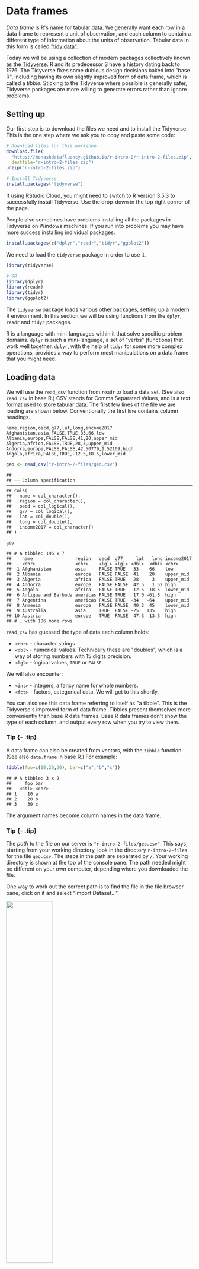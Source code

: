 # Data frames



*Data frame* is R's name for tabular data. We generally want each row in a data frame to represent a unit of observation, and each column to contain a different type of information about the units of observation. Tabular data in this form is called ["tidy data"](http://vita.had.co.nz/papers/tidy-data.html).

Today we will be using a collection of modern packages collectively known as the [Tidyverse](https://www.tidyverse.org/). R and its predecessor S have a history dating back to 1976. The Tidyverse fixes some dubious design decisions baked into "base R", including having its own slightly improved form of data frame, which is called a *tibble*. Sticking to the Tidyverse where possible is generally safer, Tidyverse packages are more willing to generate errors rather than ignore problems.


## Setting up

Our first step is to download the files we need and to install the Tidyverse. This is the one step where we ask you to copy and paste some code:


```r
# Download files for this workshop
download.file(
  "https://monashdatafluency.github.io/r-intro-2/r-intro-2-files.zip",
  destfile="r-intro-2-files.zip")
unzip("r-intro-2-files.zip")

# Install Tidyverse
install.packages("tidyverse")
```

If using RStudio Cloud, you might need to switch to R version 3.5.3 to successfully install Tidyverse. Use the drop-down in the top right corner of the page.

People also sometimes have problems installing all the packages in Tidyverse on Windows machines. If you run into problems you may have more success installing individual packages.


```r
install.packages(c("dplyr","readr","tidyr","ggplot2"))
```

We need to load the `tidyverse` package in order to use it.


```r
library(tidyverse)

# OR
library(dplyr)
library(readr)
library(tidyr)
library(ggplot2)
```

The `tidyverse` package loads various other packages, setting up a modern R environment. In this section we will be using functions from the `dplyr`, `readr` and `tidyr` packages.

R is a language with mini-languages within it that solve specific problem domains. `dplyr` is such a mini-language, a set of "verbs" (functions) that work well together. `dplyr`, with the help of `tidyr` for some more complex operations, provides a way to perform most manipulations on a data frame that you might need.


## Loading data

We will use the `read_csv` function from `readr` to load a data set. (See also `read.csv` in base R.) CSV stands for Comma Separated Values, and is a text format used to store tabular data. The first few lines of the file we are loading are shown below. Conventionally the first line contains column headings.

```
name,region,oecd,g77,lat,long,income2017
Afghanistan,asia,FALSE,TRUE,33,66,low
Albania,europe,FALSE,FALSE,41,20,upper_mid
Algeria,africa,FALSE,TRUE,28,3,upper_mid
Andorra,europe,FALSE,FALSE,42.50779,1.52109,high
Angola,africa,FALSE,TRUE,-12.5,18.5,lower_mid
```


```r
geo <- read_csv("r-intro-2-files/geo.csv")
```

```
## 
## ── Column specification ─────────────────────────────────────────────────────────────────────────────────────────────────────────────────────────────────────
## cols(
##   name = col_character(),
##   region = col_character(),
##   oecd = col_logical(),
##   g77 = col_logical(),
##   lat = col_double(),
##   long = col_double(),
##   income2017 = col_character()
## )
```

```r
geo
```

```
## # A tibble: 196 x 7
##    name                region   oecd  g77     lat   long income2017
##    <chr>               <chr>    <lgl> <lgl> <dbl>  <dbl> <chr>     
##  1 Afghanistan         asia     FALSE TRUE   33    66    low       
##  2 Albania             europe   FALSE FALSE  41    20    upper_mid 
##  3 Algeria             africa   FALSE TRUE   28     3    upper_mid 
##  4 Andorra             europe   FALSE FALSE  42.5   1.52 high      
##  5 Angola              africa   FALSE TRUE  -12.5  18.5  lower_mid 
##  6 Antigua and Barbuda americas FALSE TRUE   17.0 -61.8  high      
##  7 Argentina           americas FALSE TRUE  -34   -64    upper_mid 
##  8 Armenia             europe   FALSE FALSE  40.2  45    lower_mid 
##  9 Australia           asia     TRUE  FALSE -25   135    high      
## 10 Austria             europe   TRUE  FALSE  47.3  13.3  high      
## # … with 186 more rows
```

`read_csv` has guessed the type of data each column holds:

* `<chr>` - character strings
* `<dbl>` - numerical values. Technically these are "doubles", which is a way of storing numbers with 15 digits precision.
* `<lgl>` - logical values, `TRUE` or `FALSE`.

We will also encounter:

* `<int>` - integers, a fancy name for whole numbers.
* `<fct>` - factors, categorical data. We will get to this shortly.


You can also see this data frame referring to itself as "a tibble". This is the Tidyverse's improved form of data frame. Tibbles present themselves more conveniently than base R data frames. Base R data frames don't show the type of each column, and output every row when you try to view them.


### Tip {- .tip}

A data frame can also be created from vectors, with the `tibble` function. (See also `data.frame` in base R.) For example:


```r
tibble(foo=c(10,20,30), bar=c("a","b","c"))
```

```
## # A tibble: 3 x 2
##     foo bar  
##   <dbl> <chr>
## 1    10 a    
## 2    20 b    
## 3    30 c
```

The argument names become column names in the data frame.

### Tip {- .tip}

The *path* to the file on our server is `"r-intro-2-files/geo.csv"`. This says, starting from your working directory, look in the directory `r-intro-2-files` for the file `geo.csv`. The steps in the path are separated by `/`. Your working directory is shown at the top of the console pane. The path needed might be different on your own computer, depending where you downloaded the file.

One way to work out the correct path is to find the file in the file browser pane, click on it and select "Import Dataset...".

<img src="figures/import.png" width="50%" style="display: block; margin: auto auto auto 0;" />


## Exploring

The `View` function gives us a spreadsheet-like view of the data frame.

```
View(geo)
```

`print` with the `n` argument can be used to show more than the first 10 rows on the console.


```r
print(geo, n=200)
```

We can extract details of the data frame with further functions:


```r
nrow(geo)
```

```
## [1] 196
```

```r
ncol(geo)
```

```
## [1] 7
```

```r
colnames(geo)
```

```
## [1] "name"       "region"     "oecd"       "g77"        "lat"       
## [6] "long"       "income2017"
```

```r
summary(geo)
```

```
##      name              region             oecd            g77         
##  Length:196         Length:196         Mode :logical   Mode :logical  
##  Class :character   Class :character   FALSE:165       FALSE:65       
##  Mode  :character   Mode  :character   TRUE :31        TRUE :131      
##                                                                       
##                                                                       
##                                                                       
##       lat              long           income2017       
##  Min.   :-42.00   Min.   :-175.000   Length:196        
##  1st Qu.:  4.00   1st Qu.:  -5.625   Class :character  
##  Median : 17.42   Median :  21.875   Mode  :character  
##  Mean   : 19.03   Mean   :  23.004                     
##  3rd Qu.: 39.82   3rd Qu.:  51.892                     
##  Max.   : 65.00   Max.   : 179.145
```


## Indexing data frames

Data frames can be subset using `[row,column]` syntax.


```r
geo[4,2]
```

```
## # A tibble: 1 x 1
##   region
##   <chr> 
## 1 europe
```

Note that while this is a single value, it is still wrapped in a data frame. (This is a behaviour specific to Tidyverse data frames.) More on this in a moment.

Columns can be given by name.


```r
geo[4,"region"]
```

```
## # A tibble: 1 x 1
##   region
##   <chr> 
## 1 europe
```

The column or row may be omitted, thereby retrieving the entire row or column.


```r
geo[4,]
```

```
## # A tibble: 1 x 7
##   name    region oecd  g77     lat  long income2017
##   <chr>   <chr>  <lgl> <lgl> <dbl> <dbl> <chr>     
## 1 Andorra europe FALSE FALSE  42.5  1.52 high
```

```r
geo[,"region"]
```

```
## # A tibble: 196 x 1
##    region  
##    <chr>   
##  1 asia    
##  2 europe  
##  3 africa  
##  4 europe  
##  5 africa  
##  6 americas
##  7 americas
##  8 europe  
##  9 asia    
## 10 europe  
## # … with 186 more rows
```

Multiple rows or columns may be retrieved using a vector.


```r
rows_wanted <- c(1,3,5)
geo[rows_wanted,]
```

```
## # A tibble: 3 x 7
##   name        region oecd  g77     lat  long income2017
##   <chr>       <chr>  <lgl> <lgl> <dbl> <dbl> <chr>     
## 1 Afghanistan asia   FALSE TRUE   33    66   low       
## 2 Algeria     africa FALSE TRUE   28     3   upper_mid 
## 3 Angola      africa FALSE TRUE  -12.5  18.5 lower_mid
```

Vector indexing can also be written on a single line.


```r
geo[c(1,3,5),]
```

```
## # A tibble: 3 x 7
##   name        region oecd  g77     lat  long income2017
##   <chr>       <chr>  <lgl> <lgl> <dbl> <dbl> <chr>     
## 1 Afghanistan asia   FALSE TRUE   33    66   low       
## 2 Algeria     africa FALSE TRUE   28     3   upper_mid 
## 3 Angola      africa FALSE TRUE  -12.5  18.5 lower_mid
```

```r
geo[1:7,]
```

```
## # A tibble: 7 x 7
##   name                region   oecd  g77     lat   long income2017
##   <chr>               <chr>    <lgl> <lgl> <dbl>  <dbl> <chr>     
## 1 Afghanistan         asia     FALSE TRUE   33    66    low       
## 2 Albania             europe   FALSE FALSE  41    20    upper_mid 
## 3 Algeria             africa   FALSE TRUE   28     3    upper_mid 
## 4 Andorra             europe   FALSE FALSE  42.5   1.52 high      
## 5 Angola              africa   FALSE TRUE  -12.5  18.5  lower_mid 
## 6 Antigua and Barbuda americas FALSE TRUE   17.0 -61.8  high      
## 7 Argentina           americas FALSE TRUE  -34   -64    upper_mid
```


## Columns are vectors

Ok, so how do we actually get data out of a data frame?

Under the hood, a data frame is a list of column vectors. We can use `$` to retrieve columns. Occasionally it is also useful to use `[[ ]]` to retrieve columns, for example if the column name we want is stored in a variable.


```r
head( geo$region )
```

```
## [1] "asia"     "europe"   "africa"   "europe"   "africa"   "americas"
```

```r
head( geo[["region"]] )
```

```
## [1] "asia"     "europe"   "africa"   "europe"   "africa"   "americas"
```

To get the "region" value of the 4th row as above, but unwrapped, we can use:


```r
geo$region[4]
```

```
## [1] "europe"
```

For example, to plot the longitudes and latitudes we could use:


```r
plot(geo$long, geo$lat)
```

<img src="data_frames_files/figure-html/unnamed-chunk-17-1.png" width="576" style="display: block; margin: auto;" />


### Quiz: reading R code {- .challenge}

You encounter some wild R code, and aren't sure what it does. Based on R syntax you've encountered so far, what roles are the different names in this code playing?

```
highest <- geo$name[ head(order(geo$lat, decreasing=TRUE), n=10) ]
```

Find all examples of:

A. The name of a variable to store a value to. \
B. The name of a variable to retrieve the value from. \
C. The name of a column to get from a data frame. \
D. The name of a function to call. \
E. The name of an argument to a function call. \

See [here](https://monashdatafluency.github.io/r-intro-2/answers-reading-r-code.html) for answers.


## Logical indexing

A method of indexing that we haven't discussed yet is logical indexing. Instead of specifying the row number or numbers that we want, we can give a logical vector which is `TRUE` for the rows we want and `FALSE` otherwise. This can also be used with vectors.

We will first do this in a slightly verbose way in order to understand it, then learn a more concise way to do this using the `dplyr` package.

Southern countries have latitude less than zero.


```r
is_southern <- geo$lat < 0

head(is_southern)
```

```
## [1] FALSE FALSE FALSE FALSE  TRUE FALSE
```

```r
sum(is_southern)
```

```
## [1] 40
```

`sum` treats TRUE as 1 and FALSE as 0, so it tells us the number of TRUE elements in the vector.

We can use this logical vector to get the southern countries from `geo`:


```r
geo[is_southern,]
```

```
## # A tibble: 40 x 7
##    name             region   oecd  g77     lat  long income2017
##    <chr>            <chr>    <lgl> <lgl> <dbl> <dbl> <chr>     
##  1 Angola           africa   FALSE TRUE  -12.5  18.5 lower_mid 
##  2 Argentina        americas FALSE TRUE  -34   -64   upper_mid 
##  3 Australia        asia     TRUE  FALSE -25   135   high      
##  4 Bolivia          americas FALSE TRUE  -17   -65   lower_mid 
##  5 Botswana         africa   FALSE TRUE  -22    24   upper_mid 
##  6 Brazil           americas FALSE TRUE  -10   -55   upper_mid 
##  7 Burundi          africa   FALSE TRUE   -3.5  30   low       
##  8 Chile            americas TRUE  TRUE  -33.5 -70.6 high      
##  9 Comoros          africa   FALSE TRUE  -12.2  44.4 low       
## 10 Congo, Dem. Rep. africa   FALSE TRUE   -2.5  23.5 low       
## # … with 30 more rows
```

Comparison operators available are:

* `x == y ` -- "equal to"
* `x != y ` -- "not equal to"
* `x < y  ` -- "less than"
* `x > y  ` -- "greater than"
* `x <= y ` -- "less than or equal to"
* `x >= y ` -- "greater than or equal to"

More complicated conditions can be constructed using logical operators:

* `a & b ` -- "and", TRUE only if both `a` and `b` are TRUE.
* `a | b ` -- "or", TRUE if either `a` or `b` or both are TRUE.
* `! a   ` -- "not" , TRUE if `a` is FALSE, and FALSE if `a` is TRUE.

The `oecd` column of `geo` tells which countries are in the Organisation for Economic Co-operation and Development, and the `g77` column tells which countries are in the Group of 77 (an alliance of developing nations). We could see which OECD countries are in the southern hemisphere with:


```r
southern_oecd <- is_southern & geo$oecd

geo[southern_oecd,]
```

```
## # A tibble: 3 x 7
##   name        region   oecd  g77     lat  long income2017
##   <chr>       <chr>    <lgl> <lgl> <dbl> <dbl> <chr>     
## 1 Australia   asia     TRUE  FALSE -25   135   high      
## 2 Chile       americas TRUE  TRUE  -33.5 -70.6 high      
## 3 New Zealand asia     TRUE  FALSE -42   174   high
```

`is_southern` seems like it should be kept within our `geo` data frame for future use. We can add it as a new column of the data frame with:


```r
geo$southern <- is_southern

geo
```

```
## # A tibble: 196 x 8
##    name                region   oecd  g77     lat   long income2017 southern
##    <chr>               <chr>    <lgl> <lgl> <dbl>  <dbl> <chr>      <lgl>   
##  1 Afghanistan         asia     FALSE TRUE   33    66    low        FALSE   
##  2 Albania             europe   FALSE FALSE  41    20    upper_mid  FALSE   
##  3 Algeria             africa   FALSE TRUE   28     3    upper_mid  FALSE   
##  4 Andorra             europe   FALSE FALSE  42.5   1.52 high       FALSE   
##  5 Angola              africa   FALSE TRUE  -12.5  18.5  lower_mid  TRUE    
##  6 Antigua and Barbuda americas FALSE TRUE   17.0 -61.8  high       FALSE   
##  7 Argentina           americas FALSE TRUE  -34   -64    upper_mid  TRUE    
##  8 Armenia             europe   FALSE FALSE  40.2  45    lower_mid  FALSE   
##  9 Australia           asia     TRUE  FALSE -25   135    high       TRUE    
## 10 Austria             europe   TRUE  FALSE  47.3  13.3  high       FALSE   
## # … with 186 more rows
```


### Challenge: logical indexing {- .challenge}


1. Which country is in both the OECD and the G77?

2. Which countries are in neither the OECD nor the G77?

2. Which countries are in the Americas? These have longitudes between -150 and -40. 


### A `dplyr` shorthand

The above method is a little laborious. We have to keep mentioning the name of the data frame, and there is a lot of punctuation to keep track of. `dplyr` provides a slightly magical function called `filter` which lets us write more concisely. For example:


```r
filter(geo, lat < 0 & oecd)
```

```
## # A tibble: 3 x 8
##   name        region   oecd  g77     lat  long income2017 southern
##   <chr>       <chr>    <lgl> <lgl> <dbl> <dbl> <chr>      <lgl>   
## 1 Australia   asia     TRUE  FALSE -25   135   high       TRUE    
## 2 Chile       americas TRUE  TRUE  -33.5 -70.6 high       TRUE    
## 3 New Zealand asia     TRUE  FALSE -42   174   high       TRUE
```

In the second argument, we are able to refer to columns of the data frame as though they were variables. The code is beautiful, but also opaque. It's important to understand that under the hood we are creating and combining logical vectors.



## Factors

The `count` function from `dplyr` can help us understand the contents of some of the columns in `geo`. `count` is also *magical*, we can refer to columns of the data frame directly in the arguments to `count`.


```r
count(geo, region)
```

```
## # A tibble: 4 x 2
##   region       n
## * <chr>    <int>
## 1 africa      54
## 2 americas    35
## 3 asia        59
## 4 europe      48
```

```r
count(geo, income2017)
```

```
## # A tibble: 4 x 2
##   income2017     n
## * <chr>      <int>
## 1 high          58
## 2 low           31
## 3 lower_mid     52
## 4 upper_mid     55
```

One annoyance here is that the different categories in `income2017` aren't in a sensible order. This comes up quite often, for example when sorting or plotting categorical data. R's solution is a further type of vector called a *factor* (think a factor of an experimental design). A factor holds categorical data, and has an associated ordered set of *levels*. It is otherwise quite similar to a character vector.

Any sort of vector can be converted to a factor using the `factor` function. This function defaults to placing the levels in alphabetical order, but takes a `levels` argument that can override this.


```r
head( factor(geo$income2017, levels=c("low","lower_mid","upper_mid","high")) )
```

```
## [1] low       upper_mid upper_mid high      lower_mid high     
## Levels: low lower_mid upper_mid high
```

We should modify the `income2017` column of the `geo` table in order to use this:


```r
geo$income2017 <- factor(geo$income2017, levels=c("low","lower_mid","upper_mid","high"))
```

`count` now produces the desired order of output:


```r
count(geo, income2017)
```

```
## # A tibble: 4 x 2
##   income2017     n
## * <fct>      <int>
## 1 low           31
## 2 lower_mid     52
## 3 upper_mid     55
## 4 high          58
```

When `plot` is given a factor, it shows a bar plot:


```r
plot(geo$income2017)
```

<img src="data_frames_files/figure-html/unnamed-chunk-27-1.png" width="576" style="display: block; margin: auto;" />

When given two factors, it shows a mosaic plot:


```r
plot(geo$income2017, factor(geo$oecd))
```

<img src="data_frames_files/figure-html/unnamed-chunk-28-1.png" width="576" style="display: block; margin: auto;" />

Similarly we can count two categorical columns at once.


```r
count(geo, income2017, oecd)
```

```
## # A tibble: 6 x 3
##   income2017 oecd      n
##   <fct>      <lgl> <int>
## 1 low        FALSE    31
## 2 lower_mid  FALSE    52
## 3 upper_mid  FALSE    53
## 4 upper_mid  TRUE      2
## 5 high       FALSE    29
## 6 high       TRUE     29
```

## Readability vs tidyness

The counts we obtained counting `income2017` vs `oecd` were properly tidy in the sense of containing a single unit of observation per row. However to view the data, it would be more convenient to have income as columns and OECD membership as rows. We can use the `pivot_wider` function from `tidyr` to achieve this. (This is also sometimes also called a "cast" or a "spread".)


```r
counts <- count(geo, income2017, oecd)
pivot_wider(counts, names_from=income2017, values_from=n)
```

```
## # A tibble: 2 x 5
##   oecd    low lower_mid upper_mid  high
##   <lgl> <int>     <int>     <int> <int>
## 1 FALSE    31        52        53    29
## 2 TRUE     NA        NA         2    29
```

We could further specify `values_fill=list(n=0)` to fill in the `NA` values with 0.

### Tip {- .tip}

Tidying is often the first step when exploring a data-set. The [tidyr](http://tidyr.tidyverse.org/) package contains a number of useful functions that help tidy (or un-tidy!) data. We've just seen `pivot_wider` which spreads two columns into multiple columns. The inverse of `pivot_wider` is `pivot_longer`, which gathers multiple columns into two columns: a column of column names, and a column of values. `pivot_longer` is often the first step when tidying a dataset you have received from the wild. (This is sometimes also called a "melt" or a "gather".) 


### Challenge: counting {- .challenge}

Investigate how many OECD and non-OECD nations come from the northern and southern hemispheres.

1. Using `count`.
2. By making a mosaic plot.

Remember you may need to convert columns to factors for `plot` to work, and that a `southern` column could be added to `geo` with:


```r
geo$southern <- geo$lat < 0
```


## Sorting

Data frames can be sorted using the `arrange` function in `dplyr`.


```r
arrange(geo, lat)
```

```
## # A tibble: 196 x 8
##    name         region   oecd  g77     lat  long income2017 southern
##    <chr>        <chr>    <lgl> <lgl> <dbl> <dbl> <fct>      <lgl>   
##  1 New Zealand  asia     TRUE  FALSE -42   174   high       TRUE    
##  2 Argentina    americas FALSE TRUE  -34   -64   upper_mid  TRUE    
##  3 Chile        americas TRUE  TRUE  -33.5 -70.6 high       TRUE    
##  4 Uruguay      americas FALSE TRUE  -33   -56   high       TRUE    
##  5 Lesotho      africa   FALSE TRUE  -29.5  28.2 lower_mid  TRUE    
##  6 South Africa africa   FALSE TRUE  -29    24   upper_mid  TRUE    
##  7 Swaziland    africa   FALSE TRUE  -26.5  31.5 lower_mid  TRUE    
##  8 Australia    asia     TRUE  FALSE -25   135   high       TRUE    
##  9 Paraguay     americas FALSE TRUE  -23.3 -58   upper_mid  TRUE    
## 10 Botswana     africa   FALSE TRUE  -22    24   upper_mid  TRUE    
## # … with 186 more rows
```

Numeric columns are sorted in numeric order. Character columns will be sorted in alphabetical order. Factor columns are sorted in order of their levels. The `desc` helper function can be used to sort in descending order.


```r
arrange(geo, desc(name))
```

```
## # A tibble: 196 x 8
##    name           region   oecd  g77     lat   long income2017 southern
##    <chr>          <chr>    <lgl> <lgl> <dbl>  <dbl> <fct>      <lgl>   
##  1 Zimbabwe       africa   FALSE TRUE  -19    29.8  low        TRUE    
##  2 Zambia         africa   FALSE TRUE  -14.3  28.5  lower_mid  TRUE    
##  3 Yemen          asia     FALSE TRUE   15.5  47.5  lower_mid  FALSE   
##  4 Vietnam        asia     FALSE TRUE   16.2 108.   lower_mid  FALSE   
##  5 Venezuela      americas FALSE TRUE    8   -66    upper_mid  FALSE   
##  6 Vanuatu        asia     FALSE TRUE  -16   167    lower_mid  TRUE    
##  7 Uzbekistan     asia     FALSE FALSE  41.7  63.8  lower_mid  FALSE   
##  8 Uruguay        americas FALSE TRUE  -33   -56    high       TRUE    
##  9 United States  americas TRUE  FALSE  39.8 -98.5  high       FALSE   
## 10 United Kingdom europe   TRUE  FALSE  54.8  -2.70 high       FALSE   
## # … with 186 more rows
```


## Joining data frames

Let's move on to a larger data set. This is from the [Gapminder](https://www.gapminder.org) project and contains information about countries over time.


```r
gap <- read_csv("r-intro-2-files/gap-minder.csv")
gap
```

```
## # A tibble: 4,312 x 5
##    name                 year population gdp_percap life_exp
##    <chr>               <dbl>      <dbl>      <dbl>    <dbl>
##  1 Afghanistan          1800    3280000        603     28.2
##  2 Albania              1800     410445        667     35.4
##  3 Algeria              1800    2503218        715     28.8
##  4 Andorra              1800       2654       1197     NA  
##  5 Angola               1800    1567028        618     27.0
##  6 Antigua and Barbuda  1800      37000        757     33.5
##  7 Argentina            1800     534000       1507     33.2
##  8 Armenia              1800     413326        514     34  
##  9 Australia            1800     351014        814     34.0
## 10 Austria              1800    3205587       1847     34.4
## # … with 4,302 more rows
```

### Quiz {.challenge -}

What is the unit of observation in this new data frame?

### {-}

It would be useful to have general information about countries from `geo` available as columns when we use this data frame. `gap` and `geo` share a column called `name` which can be used to match rows from one to the other. 


```r
gap_geo <- left_join(gap, geo, by="name")
gap_geo
```

```
## # A tibble: 4,312 x 12
##    name      year population gdp_percap life_exp region oecd  g77     lat   long
##    <chr>    <dbl>      <dbl>      <dbl>    <dbl> <chr>  <lgl> <lgl> <dbl>  <dbl>
##  1 Afghani…  1800    3280000        603     28.2 asia   FALSE TRUE   33    66   
##  2 Albania   1800     410445        667     35.4 europe FALSE FALSE  41    20   
##  3 Algeria   1800    2503218        715     28.8 africa FALSE TRUE   28     3   
##  4 Andorra   1800       2654       1197     NA   europe FALSE FALSE  42.5   1.52
##  5 Angola    1800    1567028        618     27.0 africa FALSE TRUE  -12.5  18.5 
##  6 Antigua…  1800      37000        757     33.5 ameri… FALSE TRUE   17.0 -61.8 
##  7 Argenti…  1800     534000       1507     33.2 ameri… FALSE TRUE  -34   -64   
##  8 Armenia   1800     413326        514     34   europe FALSE FALSE  40.2  45   
##  9 Austral…  1800     351014        814     34.0 asia   TRUE  FALSE -25   135   
## 10 Austria   1800    3205587       1847     34.4 europe TRUE  FALSE  47.3  13.3 
## # … with 4,302 more rows, and 2 more variables: income2017 <fct>,
## #   southern <lgl>
```

The output contains all ways of pairing up rows by `name`. In this case each row of `geo` pairs up with multiple rows of `gap`.

The "left" in "left join" refers to how rows that can't be paired up are handled. `left_join` keeps all rows from the first data frame but not the second. This is a good default when the intent is to attaching some extra information to a data frame. `inner_join` discard all rows that can't be paired up. `full_join` keeps all rows from both data frames. 


## Further reading

We've covered the fundamentals of dplyr and data frames, but there is much more to learn. Notably, we haven't covered the use of the pipe `%>%` to chain `dplyr` verbs together. The ["R for Data Science" book](http://r4ds.had.co.nz/) is an excellent source to learn more. The Monash Data Fluency ["Programming and Tidy data analysis in R" course](https://monashdatafluency.github.io/r-progtidy/) also covers this. 











